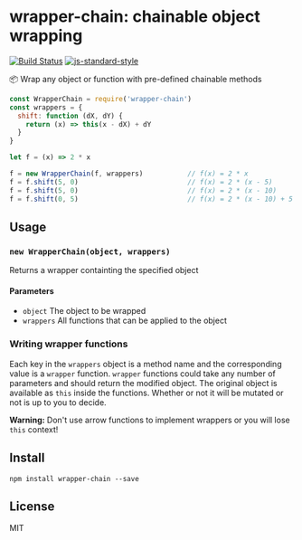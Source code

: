 # wrapper-chain: chainable object wrapping
[![Build Status](https://travis-ci.org/Goldob/wrapper-chain.svg?branch=master)](https://travis-ci.org/Goldob/wrapper-chain)
[![js-standard-style](https://img.shields.io/badge/code%20style-standard-brightgreen.svg)](http://standardjs.com/)


:package: Wrap any object or function with pre-defined chainable methods

```js
const WrapperChain = require('wrapper-chain')
const wrappers = {
  shift: function (dX, dY) {
    return (x) => this(x - dX) + dY
  }
}

let f = (x) => 2 * x

f = new WrapperChain(f, wrappers)           // f(x) = 2 * x
f = f.shift(5, 0)                           // f(x) = 2 * (x - 5)
f = f.shift(5, 0)                           // f(x) = 2 * (x - 10)
f = f.shift(0, 5)                           // f(x) = 2 * (x - 10) + 5
```

## Usage

### `new WrapperChain(object, wrappers)`

Returns a wrapper containting the specified object

#### Parameters
- `object` The object to be wrapped
- `wrappers` All functions that can be applied to the object

### Writing wrapper functions

Each key in the `wrappers` object is a method name and the corresponding value is a `wrapper` function. `wrapper` functions could take any number of parameters and should return the modified object. The original object is available as `this` inside the functions. Whether or not it will be mutated or not is up to you to decide.

__Warning:__ Don't use arrow functions to implement wrappers or you will lose `this` context!

## Install

`npm install wrapper-chain --save`

## License

MIT
